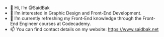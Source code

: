 - 👋 Hi, I’m @SaidBak
- 👀 I’m interested in Graphic Design and Front-End Development.
- 🌱 I’m currently refreshing my Front-End knowledge through the Front-End Engineer courses at Codecademy.
- 📫 You can find contact details on my website: https://www.saidbak.net

<!---
SaidBak/SaidBak is a ✨ special ✨ repository because its `README.md` (this file) appears on your GitHub profile.
You can click the Preview link to take a look at your changes.
--->
